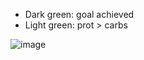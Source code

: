 * Dark green: goal achieved
* Light green: prot > carbs

![image](https://cloud.githubusercontent.com/assets/904058/24328555/45488ab0-11a1-11e7-8b9c-2e1e3e56ba80.png)
